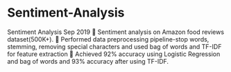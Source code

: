 # Sentiment-Analysis
Sentiment Analysis Sep 2019
 Sentiment analysis on Amazon food reviews dataset(500K+).
 Performed data preprocessing pipeline-stop words, stemming,
removing special characters and used bag of words and TF-IDF
for feature extraction
 Achieved 92% accuracy using Logistic Regression and bag of words and 93% accuracy after using TF-IDF.
